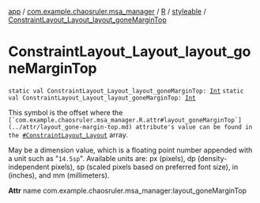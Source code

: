 [app](../../../index.md) / [com.example.chaosruler.msa_manager](../../index.md) / [R](../index.md) / [styleable](index.md) / [ConstraintLayout_Layout_layout_goneMarginTop](.)

# ConstraintLayout_Layout_layout_goneMarginTop

`static val ConstraintLayout_Layout_layout_goneMarginTop: `[`Int`](https://kotlinlang.org/api/latest/jvm/stdlib/kotlin/-int/index.html)
`static val ConstraintLayout_Layout_layout_goneMarginTop: `[`Int`](https://kotlinlang.org/api/latest/jvm/stdlib/kotlin/-int/index.html)

This symbol is the offset where the ``[`com.example.chaosruler.msa_manager.R.attr#layout_goneMarginTop`](../attr/layout_gone-margin-top.md) attribute's value can be found in the ``[`#ConstraintLayout_Layout`](-constraint-layout_-layout.md) array.

May be a dimension value, which is a floating point number appended with a unit such as "`14.5sp`". Available units are: px (pixels), dp (density-independent pixels), sp (scaled pixels based on preferred font size), in (inches), and mm (millimeters).

**Attr**
name com.example.chaosruler.msa_manager:layout_goneMarginTop

